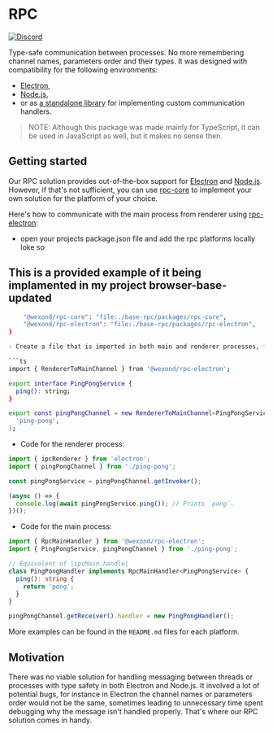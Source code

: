 # RPC

[![Discord](https://discordapp.com/api/guilds/307605794680209409/widget.png?style=shield)](https://discord.gg/P7Vn4VX)

Type-safe communication between processes.
No more remembering channel names, parameters order and their types.
It was designed with compatibility for the following environments:

- [Electron](packages/rpc-electron),
- [Node.js](packages/rpc-node),
- or as [a standalone library](packages/rpc-core) for implementing custom communication handlers.

> NOTE: Although this package was made mainly for TypeScript, it can be used in JavaScript as well, but it makes no sense then.

## Getting started

Our RPC solution provides out-of-the-box support for [Electron](packages/rpc-node) and [Node.js](packages/rpc-node).
However, if that's not sufficient, you can use [rpc-core](packages/rpc-core) to implement your own solution for the platform of your choice.

Here's how to communicate with the main process from renderer using [rpc-electron](packages/rpc-electron):

- open your projects package.json file and add the rpc platforms locally loke so

## This is a provided example of it being implamented in my project browser-base-updated
```bash
    "@wexond/rpc-core": "file:./base-rpc/packages/rpc-core",
    "@wexond/rpc-electron": "file:./base-rpc/packages/rpc-electron",
}

- Create a file that is imported in both main and renderer processes, for example `ping-pong.ts`:

```ts
import { RendererToMainChannel } from '@wexond/rpc-electron';

export interface PingPongService {
  ping(): string;
}

export const pingPongChannel = new RendererToMainChannel<PingPongService>(
  'ping-pong',
);
```

- Code for the renderer process:

```ts
import { ipcRenderer } from 'electron';
import { pingPongChannel } from './ping-pong';

const pingPongService = pingPongChannel.getInvoker();

(async () => {
  console.log(await pingPongService.ping()); // Prints `pong`.
})();
```

- Code for the main process:

```ts
import { RpcMainHandler } from '@wexond/rpc-electron';
import { PingPongService, pingPongChannel } from './ping-pong';

// Equivalent of |ipcMain.handle|
class PingPongHandler implements RpcMainHandler<PingPongService> {
  ping(): string {
    return 'pong';
  }
}

pingPongChannel.getReceiver().handler = new PingPongHandler();
```

More examples can be found in the `README.md` files for each platform.

## Motivation

There was no viable solution for handling messaging between threads or processes with type safety in both Electron and Node.js.
It involved a lot of potential bugs, for instance in Electron the channel names or parameters order would not be the same, sometimes leading
to unnecessary time spent debugging why the message isn't handled properly. That's where our RPC solution comes in handy.
